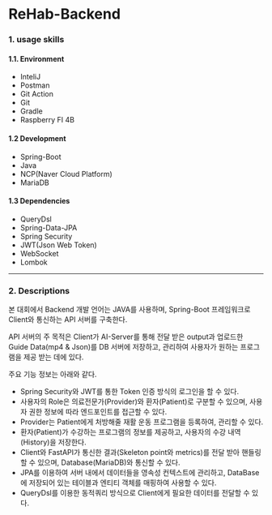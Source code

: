 # ReHab-Backend


### 1.  usage skills
#### 1.1. Environment
- InteliJ
- Postman
- Git Action
- Git
- Gradle
- Raspberry FI 4B

#### 1.2 Development
- Spring-Boot
- Java
- NCP(Naver Cloud Platform)
- MariaDB
  
#### 1.3 Dependencies
- QueryDsl
- Spring-Data-JPA
- Spring Security
- JWT(Json Web Token)
- WebSocket
- Lombok


---
### 2. Descriptions

본 대회에서 Backend 개발 언어는 JAVA를 사용하며, Spring-Boot 프레임워크로 Client와 통신하는 API 서버를 구축한다. 

API 서버의 주 목적은 Client가 AI-Server를 통해 전달 받은 output과 업로드한 Guide Data(mp4 & Json)를 DB 서버에 저장하고, 관리하여 사용자가 원하는 프로그램을 제공 받는 데에 있다.

주요 기능 정보는 아래와 같다. 

- Spring Security와 JWT를 통한 Token 인증 방식의 로그인을 할 수 있다.
- 사용자의 Role은 의료전문가(Provider)와 환자(Patient)로 구분할 수 있으며, 사용자 권한 정보에 따라 엔드포인트를 접근할 수 있다.
- Provider는 Patient에게 처방해줄 재활 운동 프로그램을 등록하여, 관리할 수 있다.
- 환자(Patient)가 수강하는 프로그램의 정보를 제공하고, 사용자의 수강 내역(History)을 저장한다.
- Client와 FastAPI가 통신한 결과(Skeleton point와 metrics)를 전달 받아 핸들링할 수 있으며, Database(MariaDB)와 통신할 수 있다.
- JPA를 이용하여 서버 내에서 데이터들을 영속성 컨텍스트에 관리하고, DataBase에 저장되어 있는 테이블과 엔티티 객체를 매핑하여 사용할 수 있다. 
- QueryDsl를 이용한 동적쿼리 방식으로 Client에게 필요한 데이터를 전달할 수 있다.


